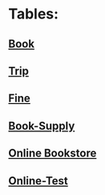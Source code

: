 # Tables:

## [Book](https://github.com/ZabiyakaDaniil/SQL/tree/main/Stepik.org/SQL%20simulator/Book)

## [Trip](https://github.com/ZabiyakaDaniil/SQL/tree/main/Stepik.org/SQL%20simulator/Trip)

## [Fine](https://github.com/ZabiyakaDaniil/SQL/tree/main/Stepik.org/SQL%20simulator/Fine)

## [Book-Supply](https://github.com/ZabiyakaDaniil/SQL/tree/main/Stepik.org/SQL%20simulator/Book-Supply)

## [Online Bookstore](https://github.com/ZabiyakaDaniil/SQL/tree/main/Stepik.org/SQL%20simulator/Online%20Bookstore)

## [Online-Test](https://github.com/ZabiyakaDaniil/SQL/tree/main/Stepik.org/SQL%20simulator/Online-Test)
